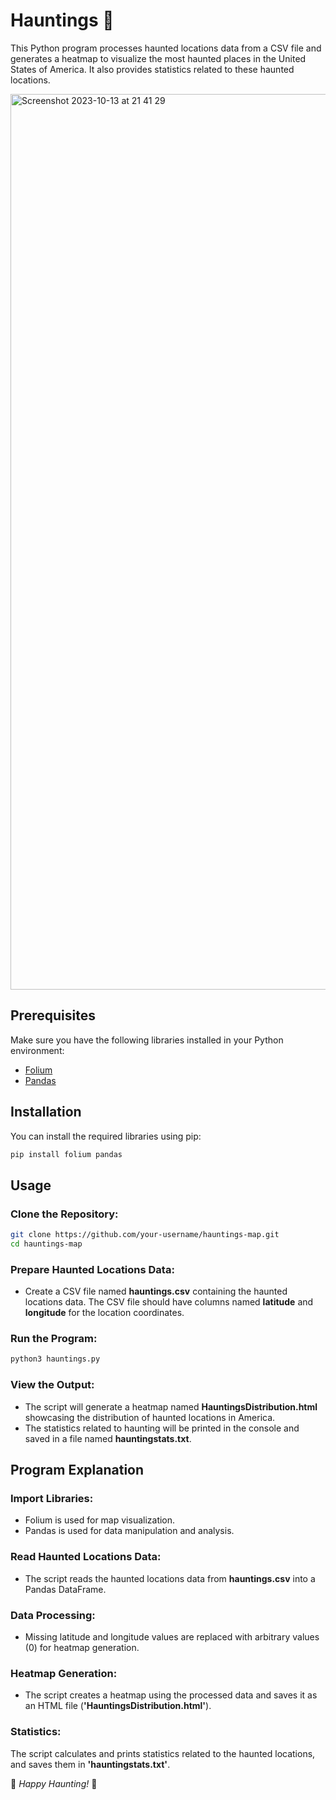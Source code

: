 # Hauntings 👻

This Python program processes haunted locations data from a CSV file and generates a heatmap to visualize the most haunted places in the United States of America. It also provides statistics related to these haunted locations.

<img width="1433" alt="Screenshot 2023-10-13 at 21 41 29" src="https://github.com/andreamoleri/Hauntings/assets/70026300/11b7e6e4-b7df-48a5-a68b-014ac7e36846">

## Prerequisites

Make sure you have the following libraries installed in your Python environment:
- [Folium](https://python-visualization.github.io/folium/)
- [Pandas](https://pandas.pydata.org/)
  
## Installation
You can install the required libraries using pip:
```bash
pip install folium pandas
```
## Usage
### Clone the Repository:
```bash
git clone https://github.com/your-username/hauntings-map.git
cd hauntings-map
```

### Prepare Haunted Locations Data:
- Create a CSV file named **hauntings.csv** containing the haunted locations data. The CSV file should have columns named **latitude** and **longitude** for the location coordinates.
  
### Run the Program:
```bash
python3 hauntings.py
```

### View the Output:
- The script will generate a heatmap named **HauntingsDistribution.html** showcasing the distribution of haunted locations in America. 
- The statistics related to haunting will be printed in the console and saved in a file named **hauntingstats.txt**.
  
## Program Explanation
### Import Libraries:
- Folium is used for map visualization.
- Pandas is used for data manipulation and analysis.
### Read Haunted Locations Data:
- The script reads the haunted locations data from **hauntings.csv** into a Pandas DataFrame.
### Data Processing:
- Missing latitude and longitude values are replaced with arbitrary values (0) for heatmap generation.
### Heatmap Generation:
- The script creates a heatmap using the processed data and saves it as an HTML file (**'HauntingsDistribution.html'**).
### Statistics:
The script calculates and prints statistics related to the haunted locations, and saves them in **'hauntingstats.txt'**.


  👻 _Happy Haunting!_ 👻
